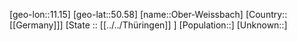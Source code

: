 ﻿---
location: [50.58,11.15]
type: City
tags:
- geo/City


SpocWebEntityId: 33020
isDeleted: false
confidential: public

---
[geo-lon::11.15]
[geo-lat::50.58]
[name::Ober-Weissbach]
[Country::[[Germany]]]
[State :: [[../../Thüringen]] ]
[Population::]
[Unknown::]

